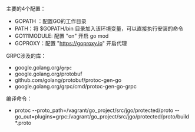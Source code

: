 主要的4个配置：
  - GOPATH ：配置GO的工作目录
  - PATH：将 $GOPATH/bin 目录加入该环境变量，可以直接执行安装的命令
  - GO111MODULE:  配置 "on" 开启 go mod
  - GOPROXY：配置 "https://goproxy.io" 开启代理

GRPC涉及的库：
  - google.golang.org/`grpc`
  - google.golang.org/protobuf
  - github.com/golang/protobuf/protoc-gen-go
  - google.golang.org/grpc/cmd/protoc-gen-go-grpc
  
编译命令：
  - protoc --proto_path=/vagrant/go_project/src/jgo/protected/proto  --go_out=plugins=grpc:/vagrant/go_project/src/jgo/protected/proto/build  *.proto